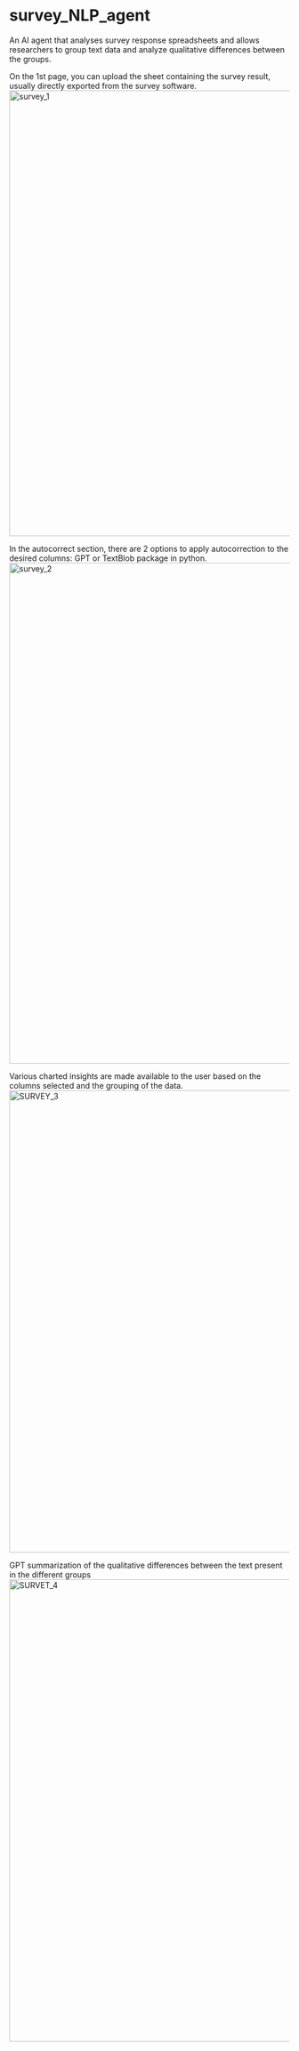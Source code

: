 # survey_NLP_agent
An AI agent that analyses survey response spreadsheets and allows researchers to group text data and analyze qualitative differences between the groups.

On the 1st page, you can upload the sheet containing the survey result, usually directly exported from the survey software.
<img width="1912" height="801" alt="survey_1" src="https://github.com/user-attachments/assets/6863a520-2f78-4c01-831d-0d71dd6e39d7" />

In the autocorrect section, there are 2 options to apply autocorrection to the desired columns: GPT or TextBlob package in python. 
<img width="1913" height="900" alt="survey_2" src="https://github.com/user-attachments/assets/586d3930-b7be-40d4-93bd-818236074f9b" />

Various charted insights are made available to the user based on the columns selected and the grouping of the data.
<img width="1918" height="831" alt="SURVEY_3" src="https://github.com/user-attachments/assets/1a763551-a8c3-4b51-babd-b12404de1db9" />

GPT summarization of the qualitative differences between the text present in the different groups
<img width="1918" height="831" alt="SURVET_4" src="https://github.com/user-attachments/assets/cb4c6f38-a9bc-48a5-a8b9-208ff89842b9" />


